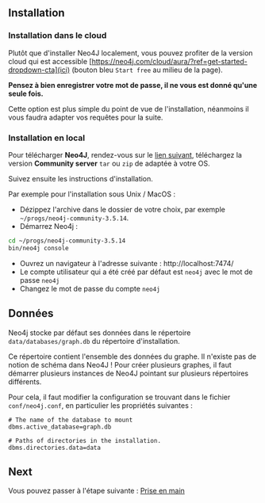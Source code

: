 ## Installation

### Installation dans le cloud

Plutôt que d'installer Neo4J localement, vous pouvez profiter de la version cloud qui est accessible [https://neo4j.com/cloud/aura/?ref=get-started-dropdown-cta](ici) (bouton bleu `Start free` au milieu de la page).

**Pensez à bien enregistrer votre mot de passe, il ne vous est donné qu'une seule fois.**

Cette option est plus simple du point de vue de l'installation, néanmoins il vous faudra adapter vos requêtes pour la suite.


### Installation en local

Pour télécharger **Neo4J**, rendez-vous sur le [lien suivant](https://neo4j.com/download-center/#releases), téléchargez la version **Community server** `tar` ou `zip` de adaptée à votre OS.

Suivez ensuite les instructions d'installation.

Par exemple pour l'installation sous Unix / MacOS :

* Dézippez l'archive dans le dossier de votre choix, par exemple `~/progs/neo4j-community-3.5.14`.
* Démarrez Neo4j :
```bash
cd ~/progs/neo4j-community-3.5.14
bin/neo4j console
```
* Ouvrez un navigateur à l'adresse suivante : http://localhost:7474/
* Le compte utilisateur qui a été créé par défaut est `neo4j` avec le mot de passe `neo4j`
* Changez le mot de passe du compte `neo4j`

## Données

Neo4j stocke par défaut ses données dans le répertoire `data/databases/graph.db` du répertoire d'installation.

Ce répertoire contient l'ensemble des données du graphe. Il n'existe pas de notion de schéma dans Neo4J ! Pour créer plusieurs graphes, il faut démarrer plusieurs instances de Neo4J pointant sur plusieurs répertoires différents.

Pour cela, il faut modifier la configuration se trouvant dans le fichier `conf/neo4j.conf`, en particulier les propriétés suivantes :

```
# The name of the database to mount
dbms.active_database=graph.db

# Paths of directories in the installation.
dbms.directories.data=data
```

## Next

Vous pouvez passer à l'étape suivante : [Prise en main](./step-1.md)
